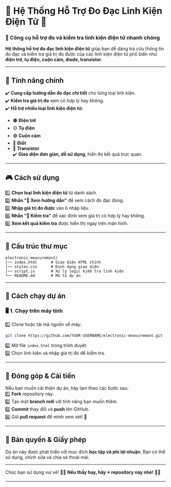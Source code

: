 # 🔧 Hệ Thống Hỗ Trợ Đo Đạc Linh Kiện Điện Tử 🔧  
### 🎯 Công cụ hỗ trợ đo và kiểm tra linh kiện điện tử nhanh chóng  

**Hệ thống hỗ trợ đo đạc linh kiện điện tử** giúp bạn dễ dàng tra cứu thông tin đo đạc và kiểm tra giá trị đo được của các linh kiện điện tử phổ biến như **điện trở, tụ điện, cuộn cảm, diode, transistor**.  

---

## 🌟 **Tính năng chính**  
✔️ **Cung cấp hướng dẫn đo đạc chi tiết** cho từng loại linh kiện.  
✔️ **Kiểm tra giá trị đo** xem có hợp lý hay không.  
✔️ **Hỗ trợ nhiều loại linh kiện điện tử:**  
   - 🟤 **Điện trở**  
   - 🟡 **Tụ điện**  
   - 🟢 **Cuộn cảm**  
   - 🔴 **Điốt**  
   - 🔵 **Transistor**  
✔️ **Giao diện đơn giản, dễ sử dụng**, hiển thị kết quả trực quan.  

---

## 🎮 **Cách sử dụng**  
1️⃣ **Chọn loại linh kiện điện tử** từ danh sách.  
2️⃣ **Nhấn "📖 Xem hướng dẫn"** để xem cách đo đạc đúng.  
3️⃣ **Nhập giá trị đo được** vào ô nhập liệu.  
4️⃣ **Nhấn "🔎 Kiểm tra"** để xác định xem giá trị có hợp lý hay không.  
5️⃣ **Xem kết quả kiểm tra** được hiển thị ngay trên màn hình.  

---

## 📂 **Cấu trúc thư mục**  
```
electronic-measurement/
│── index.html      # Giao diện HTML chính
│── styles.css      # Định dạng giao diện
│── script.js       # Xử lý logic kiểm tra linh kiện
└── README.md       # Mô tả dự án
```

---

## 🚀 **Cách chạy dự án**  

### 🖥️ **1. Chạy trên máy tính**  
1️⃣ Clone hoặc tải mã nguồn về máy:  
```sh
git clone https://github.com/YOUR-USERNAME/electronic-measurement.git
```
2️⃣ Mở file `index.html` trong trình duyệt.  
3️⃣ Chọn linh kiện và nhập giá trị đo để kiểm tra.  



---

## 🎯 **Đóng góp & Cải tiến**  
Nếu bạn muốn cải thiện dự án, hãy làm theo các bước sau:  
1️⃣ **Fork** repository này.  
2️⃣ Tạo một **branch mới** với tính năng bạn muốn thêm.  
3️⃣ **Commit** thay đổi và **push** lên GitHub.  
4️⃣ Gửi **pull request** để mình xem xét! 🚀  

---

## 📜 **Bản quyền & Giấy phép**  
Dự án này được phát triển với mục đích **học tập và phi lợi nhuận**. Bạn có thể sử dụng, chỉnh sửa và chia sẻ thoải mái.  

---

Chúc bạn sử dụng vui vẻ! 🔧📏 **Nếu thấy hay, hãy ⭐ repository này nhé!** 🚀✨  

---

